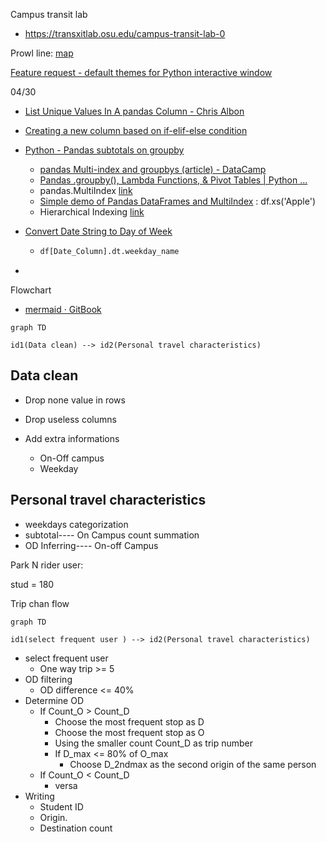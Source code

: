 Campus transit lab

* https://transxitlab.osu.edu/campus-transit-lab-0 

Prowl line: [map](https://uwm.edu/transportation/prowllinecommuters/) 

[Feature request - default themes for Python interactive window](https://github.com/Microsoft/vscode-python/issues/3773) 



04/30

* [List Unique Values In A pandas Column - Chris Albon](https://chrisalbon.com/python/data_wrangling/pandas_list_unique_values_in_column/)

* [Creating a new column based on if-elif-else condition](https://stackoverflow.com/questions/21702342/creating-a-new-column-based-on-if-elif-else-condition)

* [Python - Pandas subtotals on groupby](https://stackoverflow.com/questions/47494720/python-pandas-subtotals-on-groupby)

  * [pandas Multi-index and groupbys (article) - DataCamp](https://www.datacamp.com/community/tutorials/pandas-multi-index) 
  * [Pandas .groupby(), Lambda Functions, & Pivot Tables | Python ...](https://mode.com/python-tutorial/pandas-groupby-and-python-lambda-functions/) 
  * pandas.MultiIndex [link](https://pandas.pydata.org/pandas-docs/stable/user_guide/advanced.html) 
  * [Simple demo of Pandas DataFrames and MultiIndex](https://www.somebits.com/~nelson/pandas-multiindex-slice-demo.html)  : df.xs('Apple')
  * Hierarchical Indexing [link](https://jakevdp.github.io/PythonDataScienceHandbook/03.05-hierarchical-indexing.html) 

* [Convert Date String to Day of Week](https://stackoverflow.com/questions/16766643/convert-date-string-to-day-of-week)

  * ```py
    df[Date_Column].dt.weekday_name
    ```

* 

Flowchart

* [mermaid · GitBook](https://mermaidjs.github.io/)



```mermaid
graph TD

id1(Data clean) --> id2(Personal travel characteristics)
```

## Data clean

* Drop none value in rows

* Drop useless columns 

* Add extra informations

  * On-Off campus
  * Weekday

  

## Personal travel characteristics

* weekdays categorization
* subtotal---- On Campus count summation
* OD Inferring---- On-off Campus

Park N rider user:

stud = 180 







Trip chan flow

```mermaid
graph TD

id1(select frequent user ) --> id2(Personal travel characteristics)
```





* select frequent user 
  * One way trip  >= 5
* OD  filtering
  * OD difference <= 40%
* Determine OD
  * If Count_O >  Count_D 
    * Choose the most frequent stop as D 
    * Choose the most frequent stop as O
    * Using the smaller count Count_D as trip number
    * If D_max <= 80% of  O_max
      * Choose D_2ndmax as the second origin of the same person
  * If Count_O <  Count_D 
    * versa
* Writing
  * Student ID
  * Origin. 
  * Destination  count